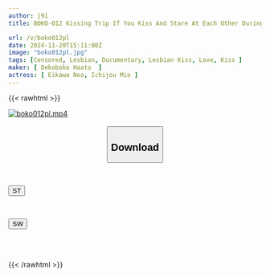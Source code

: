 ```yaml
---
author: j91
title: BOKO-012 Kissing Trip If You Kiss And Stare At Each Other During The Trip... You'll Fall In Love Even More And Won't Be Able To Let Go. A 24-hour Limited Blushing Lover's Date With Bodies And Lips Overlapping Eikawa Noa Ichijo Mio

url: /v/boko012pl
date: 2024-11-20T15:11:00Z
image: "boko012pl.jpg"
tags: [Censored, Lesbian, Documentary, Lesbian Kiss, Love, Kiss	]
maker: [ Dekoboko Haato  ]
actress: [ Eikawa Noa, Ichijou Mio ]
---
```



{{< rawhtml >}}

<div class="video" data-videoid="GGBaJPb1ovU1rJQ">
    <a href="javascript:;">
        <img src="/v/boko012pl/boko012pl.jpg" width="WIDTH" height="HEIGHT" alt="boko012pl.mp4" loading="lazy">
    </a>
</div>

<script type="text/javascript" src="https://j91.asia/asset/on-demand-st.js"></script>

<br>
  <link rel="stylesheet" href="https://j91.asia/asset/bs5.css">
  
  <center>
  <button class="btn btn-primary" type="button" data-bs-toggle="collapse" data-bs-target=".multi-collapse" aria-expanded="false" aria-controls="multiCollapseExample1 multiCollapseExample2"><h2>Download</h2></button></center>
</p>
<div class="row">
  <div class="col">
    <div class="collapse multi-collapse" id="multiCollapseExample1">
      <div class="card card-body">
	      	      <br>
<div class="buttons">  
<p><a href="/v/boko012pl/st.html" target="_blank"><button class="btn-hover color-3"><i class="fa fa-download"></i> ST</button></a></p></div>
    </div>
  </div>
</div>
  <div class="col">
    <div class="collapse multi-collapse" id="multiCollapseExample2">
      <div class="card card-body">
	      <br>
<div class="buttons">
<p><a href="/v/boko012pl/sw.html" target="_blank"><button class="btn-hover color-2"><i class="fa fa-download"></i> SW</button></a></p></div>
<br><br>
      </div>
    </div>
  </div>
</div>

{{< /rawhtml >}}